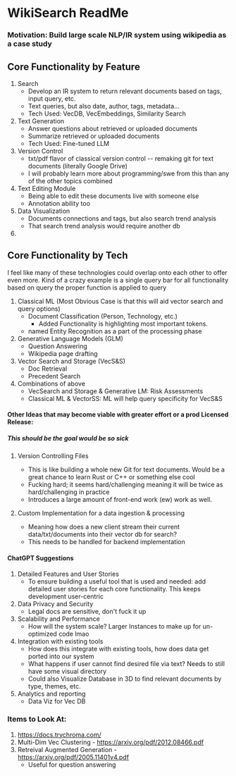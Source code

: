 # WikiSearch ReadMe
### Motivation: Build large scale NLP/IR system using wikipedia as a case study
## Core Functionality by Feature
1. Search 
    - Develop an IR system to return relevant documents based on tags, input query, etc.  
    - Text queries, but also date, author, tags, metadata...
    - Tech Used: VecDB, VecEmbeddings, Similarity Search
2. Text Generation 
   - Answer questions about retrieved or uploaded documents  
   - Summarize retrieved or uploaded documents
   - Tech Used: Fine-tuned LLM
3. Version Control
   - txt/pdf flavor of classical version control -- remaking git for text documents (literally Google Drive)
   - I will probably learn more about programming/swe from this than any of the other topics combined
4. Text Editing Module
   - Being able to edit these documents live with someone else
   - Annotation ability too
5. Data Visualization
   - Documents connections and tags, but also search trend analysis
   - That search trend analysis would require another db
6. 
 ## Core Functionality by Tech
I feel like many of these technologies could overlap onto each other to offer even more. 
Kind of a crazy example is a single query bar for all functionality based on query the proper function is applied to query
1. Classical ML (Most Obvious Case is that this will aid vector search and query options)
   - Document Classification (Person, Technology, etc.)
     - Added Functionality is highlighting most important tokens.
   - named Entity Recognition as a part of the processing phase
2. Generative Language Models (GLM)
   - Question Answering
   - Wikipedia page drafting
3. Vector Search and Storage (VecS&S)
   - Doc Retrieval
   - Precedent Search
4. Combinations of above
   - VecSearch and Storage & Generative LM: Risk Assessments
   - Classical ML & VectorSS: ML will help query specificity for VecS&S



#### Other Ideas that may become viable with greater effort or a prod Licensed Release:
##### This should be the goal would be so sick
1. Version Controlling Files
   - This is like building a whole new Git for text documents. Would be a great chance to learn Rust or C++ or something else cool
   - Fucking hard; it seems hard/challenging meaning it will be twice as hard/challenging in practice
   - Introduces a large amount of front-end work (ew) work as well.

2. Custom Implementation for a data ingestion & processing
   - Meaning how does a new client stream their current data/txt/documents into their vector db for search?
   - This needs to be handled for backend implementation


#### ChatGPT Suggestions
1. Detailed Features and User Stories
   - To ensure building a useful tool that is used and needed: add detailed user stories for each core functionality. This keeps development user-centric
2. Data Privacy and Security
   - Legal docs are sensitive, don't fuck it up
3. Scalability and Performance
   - How will the system scale? Larger Instances to make up for un-optimized code lmao
4. Integration with existing tools
   - How does this integrate with existing tools, how does data get ported into our system
   - What happens if user cannot find desired file via text? Needs to still have some visual directory
   - Could also Visualize Database in 3D to find relevant documents by type, themes, etc.
5. Analytics and reporting
   - Data Viz for Vec DB


### Items to Look At:
1. https://docs.trychroma.com/
2. Multi-Dim Vec Clustering - https://arxiv.org/pdf/2012.08466.pdf
3. Retreival Augmented Generation - https://arxiv.org/pdf/2005.11401v4.pdf
   - Useful for question answering
